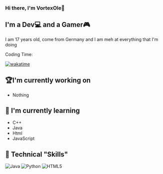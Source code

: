 ### Hi there, I'm VortexOle👋

## I'm a Dev💻 and a Gamer🎮

I am 17 years old, come from Germany and I am meh at everything
that I'm doing

Coding Time: 

[![wakatime](https://wakatime.com/badge/user/ad9483ec-d166-4ab2-8dbb-73c8a46c3785.svg)](https://wakatime.com/@ad9483ec-d166-4ab2-8dbb-73c8a46c3785)

## 🏆I'm currently working on
- Nothing

## 🔔 I'm currently learning
- C++
- Java
- Html
- JavaScript

## 🔎 Technical "Skills"

![Java](https://img.shields.io/badge/java-%23ED8B00.svg?style=for-the-badge&logo=java&logoColor=white)
![Python](https://img.shields.io/badge/python-3670A0?style=for-the-badge&logo=python&logoColor=ffdd54)
![HTML5](https://img.shields.io/badge/html5-%23E34F26.svg?style=for-the-badge&logo=html5&logoColor=white)

